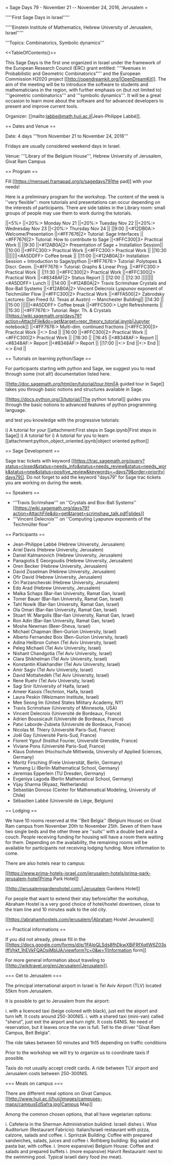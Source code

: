 = Sage Days 79 - November 21 -- November 24, 2016, Jerusalem =

'''''First Sage Days in Israel'''''

'''''Einstein Institute of Mathematics, Hebrew University of Jerusalem, Israel'''''

'''Topics: Combinatorics, Symbolic dynamics'''

<<TableOfContents()>>

This Sage Days is the first one organized in Israel under the framework of the European Research Council (ERC) grant entitled: '''“Avenues in Probabilistic and Geometric Combinatorics”''' and the European Commission H2020 project [[http://opendreamkit.org/|OpenDreamKit]]. The aim of the meeting will be to introduce the software to students and mathematicians in the region, with further emphasis on (but not limited to) '''geometric combinatorics''' and '''symbolic dynamics'''. It will be a great occasion to learn more about the software and for advanced developers to present and improve current tools.

Organizer: [[mailto:labbe@math.huji.ac.il|Jean-Philippe Labbé]]. 

== Dates and Venue ==

Date: 4 days '''from November 21 to November 24, 2016'''

Fridays are usually considered weekend days in Israel.

Venue: '''Library of the Belgium House''', Hebrew University of Jerusalem, Givat Ram Campus

== Program ==

Fill [[https://mensuel.framapad.org/p/sagedays79|the pad]] with your needs!

Here is a preliminary program for the workshop. The content of the week is ''very flexible'': more tutorials and presentations can occur depending on the interests of participants. There are side tables in the Library room: small groups of people may use them to work during the tutorials.

||<5%>   ||<20%:> Monday Nov 21 ||<20%:> Tuesday Nov 22 ||<20%:> Wednesday Nov 23 ||<20%:> Thursday Nov 24 ||
||9:00   ||<#12DB0A:> Welcome/Presentation ||<#FF7676|2> Tutorial: Sage Interfaces ||<#FF7676|2> Tutorial: How to contribute to Sage ||<#FFC300|3> Practical Work ||
||9:30   ||<#12AB0A|2> Presentation of Sage + Installation Session||
||10:00  ||<#FFC300:> Practical Work ||<#FFC300:> Practical Work ||
||10:30  ||||||||<#A5DDFF> Coffee break ||
||11:00  ||<#12AB0A|3> Installation Session + Introduction to Sage/python ||<#FF7676:> Tutorial: Polytopes & Discr. Geom. ||<#FF7676:> Tutorial: Graphs & Linear Prog. ||<#FFC300:> Practical Work ||
||11:30  ||<#FFC300|2> Practical Work ||<#FFC300|2> Practical Work ||<#8348AF|2> Status Report ||
||12:00  ||
||12:30  ||||||||<#A5DDFF> Lunch ||
||14:00  ||<#12AB0A|2> Travis Scrimshaw Crystals and Box-Ball Systems ||<#12AB0A|2> Vincent Delecroix Lyapunov exponent of Teichmüller Flow ||<#FFC300|2> Practical Work ||<#FFA500|2> Zabrodsky Lectures: Dan Freed (U. Texas at Austin) -- Manchester Building||
||14:30  ||
||15:00  ||||||<#A5DDFF> Coffee break ||<#FFC500:> Light Refreshments ||
||15:30  ||<#FF7676:> Tutorial: Repr. Th. & Crystals [[https://wiki.sagemath.org/days79?action=AttachFile&do=get&target=repr_theory_tutorial.ipynb|Jupyter notebook]] ||<#FF7676:> Multi-dim. continued fractions ||<#FFC300|3> Practical Work ||<:> End ||
||16:00  ||<#FFC300|2> Practical Work ||<#FFC300|2> Practical Work ||
||16:30  ||
||16:45  ||<#8348AF:> Report ||<#8348AF:> Report ||<#8348AF:> Report ||
||17:00  ||<:> End ||<:> End ||<:> End ||

== Tutorials on learning python/Sage ==

For participants starting with python and Sage, we suggest you to read through some (not all!) documentation listed here.

[[http://doc.sagemath.org/html/en/tutorial/tour.html|A guided tour in Sage]] takes you through basic notions and structures available in Sage.

[[https://docs.python.org/3/tutorial/|The python tutorial]] guides you through the basic notions to advanced features of python programming language.

and test you knowledge with the progressive tutorials:

 i) A tutorial for your [[attachment:First steps in Sage.ipynb|First steps in Sage]]
 i) A tutorial for
 i) A tutorial for you to learn [[attachment:python_object_oriented.ipynb|object oriented python]]

== Sage Development ==

Sage trac tickets with keyword [[https://trac.sagemath.org/query?status=closed&status=needs_info&status=needs_review&status=needs_work&status=new&status=positive_review&keywords=~days79&order=priority|days79]]. Do not forget to add the keyword "days79" for Sage trac tickets you are working on during the week.

== Speakers ==

 * '''Travis Scrimshaw''' on ''Crystals and Box-Ball Systems'' [[https://wiki.sagemath.org/days79?action=AttachFile&do=get&target=scrimshaw_talk.pdf|slides]]
 * '''Vincent Delecroix''' on ''Computing Lyapunov exponents of the Teichmüller flow''

== Participants ==

 * Jean-Philippe Labbé (Hebrew University, Jerusalem)
 * Ariel Davis (Hebrew University, Jerusalem)
 * Daniel Kalmanovich (Hebrew University, Jerusalem)
 * Panagiotis E Georgoudis (Hebrew University, Jerusalem)
 * Oren Becker (Hebrew University, Jerusalem)
 * David Zisselman (Hebrew University, Jerusalem)
 * Ofir David (Hebrew University, Jerusalem)
 * Ori	Parzanchevski (Hebrew University, Jerusalem)
 * Edo Arad (Hebrew University, Jerusalem)
 * Malka Schaps (Bar-Ilan University, Ramat Gan, Israel)
 * Tomer Bauer (Bar-Ilan University, Ramat Gan, Israel)
 * Tahl Nowik (Bar-Ilan University, Ramat Gan, Israel)
 * Ola Omari (Bar-Ilan University, Ramat Gan, Israel)
 * Stuart W. Margolis (Bar-Ilan University, Ramat Gan, Israel)
 * Ron Adin (Bar-Ilan University, Ramat Gan, Israel)
 * Moshe Newman (Beer-Sheva, Israel)
 * Michael Chapman (Ben-Gurion University, Israel)
 * Alberto Fernandez Boix (Ben-Gurion University, Israel)
 * Adina Heilbron Cohen (Tel Aviv University, Israel)
 * Peleg Michaeli (Tel Aviv University, Israel)
 * Nishant Chandgotia (Tel Aviv University, Israel)
 * Clara Shikhelman (Tel Aviv University, Israel)
 * Konstantin Kliakhandler (Tel Aviv University, Israel)
 * Amir Sagiv (Tel Aviv University, Israel)
 * David Mottahedèh (Tel Aviv University, Israel)
 * Rene	Ruehr (Tel Aviv University, Israel)
 * Sagi Snir (University of Haifa, Israel)
 * Ameer Kassis (Technion, Haifa, Israel)
 * Laura Peskin (Weizmann Institute, Israel)
 * Mee Seong Im (United States Military Academy, NY)
 * Travis Scrimshaw (University of Minnesota, USA)
 * Vincent Delecroix (Université de Bordeaux, France)
 * Adrien Boussicault (Université de Bordeaux, France)
 * Patxi Laborde-Zubieta (Université de Bordeaux, France)
 * Nicolas M. Thiery (Université Paris-Sud, France)
 * Joël Gay (Université Paris-Sud, France)
 * Florent Ygouf (Institut Fourier, Université Grenoble, France)
 * Viviane Pons (Université Paris-Sud, France)
 * Klaus Dohmen (Hochschule Mittweida, University of Applied Sciences, Germany)
 * Moritz Firsching (Freie Universität, Berlin, Germany)
 * Yumeng Li (Berlin Mathematical School, Germany)
 * Jeremias Epperlein (TU Dresden, Germany)
 * Evgeniya Lagoda (Berlin Mathematical School, Germany)
 * Vijay Sharma (Riyaaz, Netherlands)
 * Sebastián Donoso (Center for Mathematical Modeling, University of Chile)
 * Sébastien Labbé (Université de Liège, Belgium)

== Lodging ==

We have 10 rooms reserved at the ''Beit Belgia'' (Belgium House) on Givat Ram campus from November 20th to November 25th. Seven of them have two single beds and the other three are ''suits'' with a double bed and a couch. People receiving funding for housing will have a room there waiting for them. Depending on the availability, the remaining rooms will be available for participants not receiving lodging funding. More information to come.

There are also hotels near to campus:

[[https://www.prima-hotels-israel.com/jerusalem-hotels/prima-park-jerusalem-hotel|Prima Park Hotel]]

[[http://jerusalemgardenshotel.com/|Jerusalem Gardens Hotel]]

For people that want to extend their stay before/after the workshop, Abraham Hostel is a very good choice of hotel/hostel downtown, close to the tram line and 10 minutes walk to the old city.

[[https://abrahamhostels.com/jerusalem/|Abraham Hostel Jerusalem]]

== Practical informations ==

If you did not already, please fill in the [[https://docs.google.com/forms/d/e/1FAIpQLSds8fhDkwXBiFRfXqlIW6Z03slffVhkf_1hEVkFQAOsjMbIJA/viewform?c=0&w=1|Information form]]

For more general information about traveling to [[http://wikitravel.org/en/Jerusalem|Jerusalem]].

=== Get to Jerusalem ===

The principal international airport in Israel is Tel Aviv Airport (TLV) located 55km from Jerusalem.

It is possible to get to Jerusalem from the airport:

 i. with a licenced taxi (beige colored with black), just exit the airport and turn left. It costs around 250-300NIS.
 i. with a shared taxi (mini-van) called "sherut", just exit the airport and turn right. It costs 64NIS. No need of reservation, but it leaves once the van is full. Tell to the driver "Givat Ram Campus, Beit Belgia".

The ride takes between 50 minutes and 1h15 depending on traffic conditions

Prior to the workshop we will try to organize us to coordinate taxis if possible.

Taxis do not usually accept credit cards. A ride between TLV airport and Jerusalem costs between 250-300NIS.

=== Meals on campus ===

There are different meal options on Givat Campus. [[http://www.huji.ac.il/huji/images/campuses-maps/campusEdSafra.jpg|Campus Map]]

Among the common chosen options, that all have vegetarian options:

 i. Cafeteria in the Sherman Administration buildind: Israeli dishes
 i. Wise Auditorium (Restaurant Fabricio): Italian/Israeli restaurant with pizza, calzone, salads and coffee.
 i. Sprinzak Building: Coffee with prepared sandwiches, salads, juices and coffee
 i. Rothberg building: Big salad and pasta bar, with coffee.
 i. (more expansive) Belgium House: Coffee and salads and prepared buffets 
 i. (more expansive) Haivrit Restaurant: next to the swimming pool. Typical israeli dairy food (no meat).
